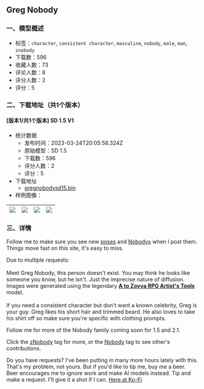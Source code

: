 ## Greg Nobody
### 一、模型概述

- 标签：`character`, `consistent character`, `masculine`, `nobody`, `male`, `man`, `znobody`
- 下载数：596
- 收藏人数：73
- 评论人数：8
- 评分人数：2
- 评分：5

### 二、下载地址（共1个版本）

#### [版本1/共1个版本] SD 1.5 V1

- 统计数据
  - 发布时间：2023-03-24T20:05:58.324Z
  - 原始模型：SD 1.5
  - 下载数：596
  - 评分人数：2
  - 评分：5
- 下载地址
  - [gregnobodysd15.bin](https://civitai.com/api/download/models/13950)
- 样例图像：

| <img src="https://image.civitai.com/xG1nkqKTMzGDvpLrqFT7WA/12af2f11-f6ce-4b6e-dca6-e92641e4a700/width=450/135435.jpeg" /> | <img src="https://image.civitai.com/xG1nkqKTMzGDvpLrqFT7WA/5d4780e6-9c93-4978-c359-4feb360a5100/width=450/135441.jpeg" /> | <img src="https://image.civitai.com/xG1nkqKTMzGDvpLrqFT7WA/6e787acc-2e8b-48bc-4abe-cb55e61efb00/width=450/135826.jpeg" /> | <img src="https://image.civitai.com/xG1nkqKTMzGDvpLrqFT7WA/e7716e13-8e19-4933-f790-4f58a1ce9e00/width=450/135439.jpeg" /> |
| ---- | ---- | ---- | ---- |


### 三、详情
<p>Follow me to make sure you see new <a target="_blank" rel="ugc" href="https://civitai.com/tag/zpose">poses</a> and <a target="_blank" rel="ugc" href="https://civitai.com/tag/znobody">Nobodys</a> when I post them. Things move fast on this site, it's easy to miss.<br /></p><p>Due to multiple requests:<br /><br />Meet Greg Nobody, this person doesn't exist. You may think he looks like someone you know, but he isn't. Just the imprecise nature of diffusion. Images were generated using the legendary <a target="_blank" rel="ugc" href="https://civitai.com/models/8124/a-to-zovya-rpg-artists-tools-15-and-21"><strong>A to Zovya RPG Artist's Tools</strong></a><strong> </strong>model.<br /><br />If you need a consistent character but don't want a known celebrity, Greg is your guy. Greg likes his short hair and trimmed beard. He also loves to take his shirt off so make sure you're specific with clothing prompts.</p><p>Follow me for more of the Nobody family coming soon for 1.5 and 2.1.</p><p>Click the <a target="_blank" rel="ugc" href="https://civitai.com/tag/znobody">zNobody</a> tag for more, or the <a target="_blank" rel="ugc" href="https://civitai.com/tag/nobody">Nobody</a> tag to see other's contributions.</p><p></p><p>Do you have requests? I've been putting in many more hours lately with this. That's my problem, not yours. But if you'd like to tip me, buy me a beer. Beer encourages me to ignore work and make AI models instead. Tip and make a request. I'll give it a shot if I can. <a target="_blank" rel="ugc" href="https://ko-fi.com/zovya">Here at Ko-Fi</a></p>
